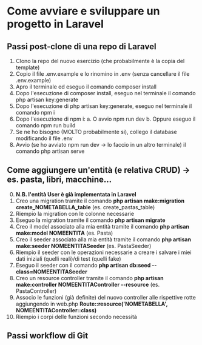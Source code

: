 # Come avviare e sviluppare un progetto in Laravel

## Passi post-clone di una repo di Laravel
1. Clono la repo del nuovo esercizio (che probabilmente è la copia del template)
2. Copio il file .env.example e lo rinomino in .env (senza cancellare il file .env.example)
3. Apro il terminale ed eseguo il comando composer install
4. Dopo l'esecuzione di composer install, eseguo nel terminale il comando php artisan key:generate
5. Dopo l'esecuzione di php artisan key:generate, eseguo nel terminale il comando npm i
6. Dopo l'esecuzione di npm i:
    a. O avvio npm run dev
    b. Oppure eseguo il comando npm run build
7. Se ne ho bisogno (MOLTO probabilmente si), collego il database modificando il file .env
8. Avvio (se ho avviato npm run dev -> lo faccio in un altro terminale) il comando php artisan serve

## Come aggiungere un'entità (e relativa CRUD) -> es. pasta, libri, macchine...
0. **N.B. l'entità User è già implementata in Laravel**
1. Creo una migration tramite il comando **php artisan make:migration create_NOMETABELLA_table** (es. create_pastas_table)
2. Riempio la migration con le colonne necessarie
3. Eseguo la migration tramite il comando **php artisan migrate**
4. Creo il model associato alla mia entità tramite il comando **php artisan make:model NOMEENTITA** (es. Pasta)
5. Creo il seeder associato alla mia entità tramite il comando **php artisan make:seeder NOMEENTITASeeder** (es. PastaSeeder)
6. Riempio il seeder con le operazioni necessarie a creare i salvare i miei dati iniziali (quelli reali)/di test (quelli fake)
7. Eseguo il seeder con il comando **php artisan db:seed --class=NOMEENTITASeeder**
8. Creo un resource controller tramite il comando **php artisan make:controller NOMEENTITAController --resource** (es. PastaController)
9. Associo le funzioni (già definite) del nuovo controller alle rispettive rotte aggiungendo in web.php **Route::resource('NOMETABELLA', NOMEENTITAController::class)**
10. Riempio i corpi delle funzioni secondo necessità

## Passi workflow di Git

